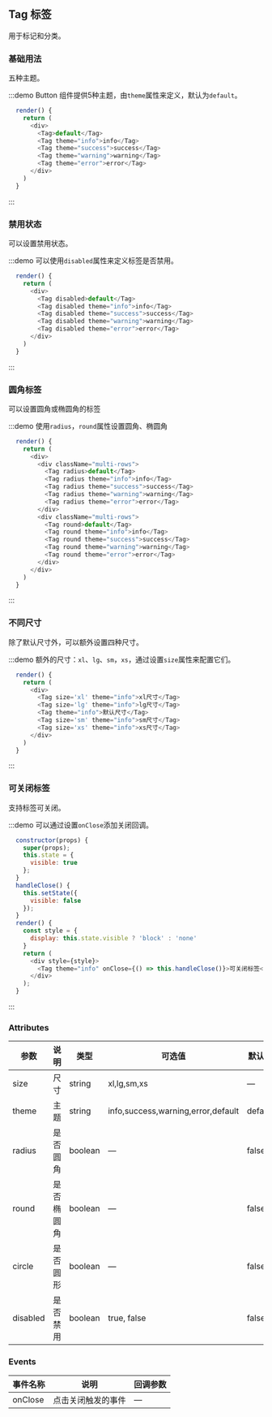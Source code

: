 ## Tag 标签
用于标记和分类。

### 基础用法

五种主题。

:::demo Button 组件提供5种主题，由`theme`属性来定义，默认为`default`。

```js
  render() {
    return (
      <div>
        <Tag>default</Tag>
        <Tag theme="info">info</Tag>
        <Tag theme="success">success</Tag>
        <Tag theme="warning">warning</Tag>
        <Tag theme="error">error</Tag>
      </div>
    )
  }
```
:::

### 禁用状态

可以设置禁用状态。

:::demo 可以使用`disabled`属性来定义标签是否禁用。

```js
  render() {
    return (
      <div>
        <Tag disabled>default</Tag>
        <Tag disabled theme="info">info</Tag>
        <Tag disabled theme="success">success</Tag>
        <Tag disabled theme="warning">warning</Tag>
        <Tag disabled theme="error">error</Tag>
      </div>
    )
  }
```
:::

### 圆角标签

可以设置圆角或椭圆角的标签

:::demo 使用`radius`，`round`属性设置圆角、椭圆角

```js
  render() {
    return (
      <div>
        <div className="multi-rows">
          <Tag radius>default</Tag>
          <Tag radius theme="info">info</Tag>
          <Tag radius theme="success">success</Tag>
          <Tag radius theme="warning">warning</Tag>
          <Tag radius theme="error">error</Tag>
        </div>
        <div className="multi-rows">
          <Tag round>default</Tag>
          <Tag round theme="info">info</Tag>
          <Tag round theme="success">success</Tag>
          <Tag round theme="warning">warning</Tag>
          <Tag round theme="error">error</Tag>
        </div>
      </div>
    )
  }
```
:::

### 不同尺寸

除了默认尺寸外，可以额外设置四种尺寸。

:::demo 额外的尺寸：`xl`、`lg`、`sm`，`xs`，通过设置`size`属性来配置它们。

```js
  render() {
    return (
      <div>
        <Tag size='xl' theme="info">xl尺寸</Tag>
        <Tag size='lg' theme="info">lg尺寸</Tag>
        <Tag theme="info">默认尺寸</Tag>
        <Tag size='sm' theme="info">sm尺寸</Tag>
        <Tag size='xs' theme="info">xs尺寸</Tag>
      </div>
    )
  }
```
:::

### 可关闭标签

支持标签可关闭。

:::demo 可以通过设置`onClose`添加关闭回调。

```js
  constructor(props) {
    super(props);
    this.state = {
      visible: true
    };
  }
  handleClose() {
    this.setState({
      visible: false
    });
  }
  render() {
    const style = {
      display: this.state.visible ? 'block' : 'none'
    }
    return (
      <div style={style}>
        <Tag theme="info" onClose={() => this.handleClose()}>可关闭标签</Tag>
      </div>
    );
  }
```
:::


### Attributes
| 参数      | 说明    | 类型      | 可选值       | 默认值   |
|---------- |-------- |---------- |-------------  |-------- |
| size     | 尺寸   | string  |   xl,lg,sm,xs            |    —     |
| theme     | 主题   | string    |   info,success,warning,error,default |     default   |
| radius     | 是否圆角   | boolean    | — | false   |
| round     | 是否椭圆角   | boolean    | — | false   |
| circle     | 是否圆形   | boolean    | — | false   |
| disabled  | 是否禁用    | boolean   | true, false   | false   |

### Events
| 事件名称 | 说明 | 回调参数 |
|---------- |-------- |---------- |
| onClose | 点击关闭触发的事件 | — |